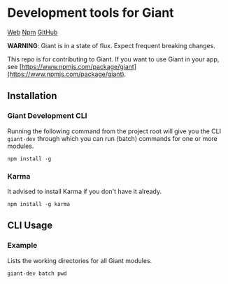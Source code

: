 Development tools for Giant
===========================

[Web](http://giantjs.org) [Npm](https://www.npmjs.com/~giantjs) [GitHub](https://github.com/giantjs)

**WARNING**: Giant is in a state of flux. Expect frequent breaking changes.

This repo is for contributing to Giant. If you want to use Giant in your app, see [https://www.npmjs.com/package/giant](https://www.npmjs.com/package/giant).

Installation
------------

### Giant Development CLI

Running the following command from the project root will give you the CLI `giant-dev` through which you can run (batch) commands for one or more modules.

    npm install -g

### Karma

It advised to install Karma if you don't have it already.

    npm install -g karma

CLI Usage
---------

### Example

Lists the working directories for all Giant modules.

    giant-dev batch pwd

